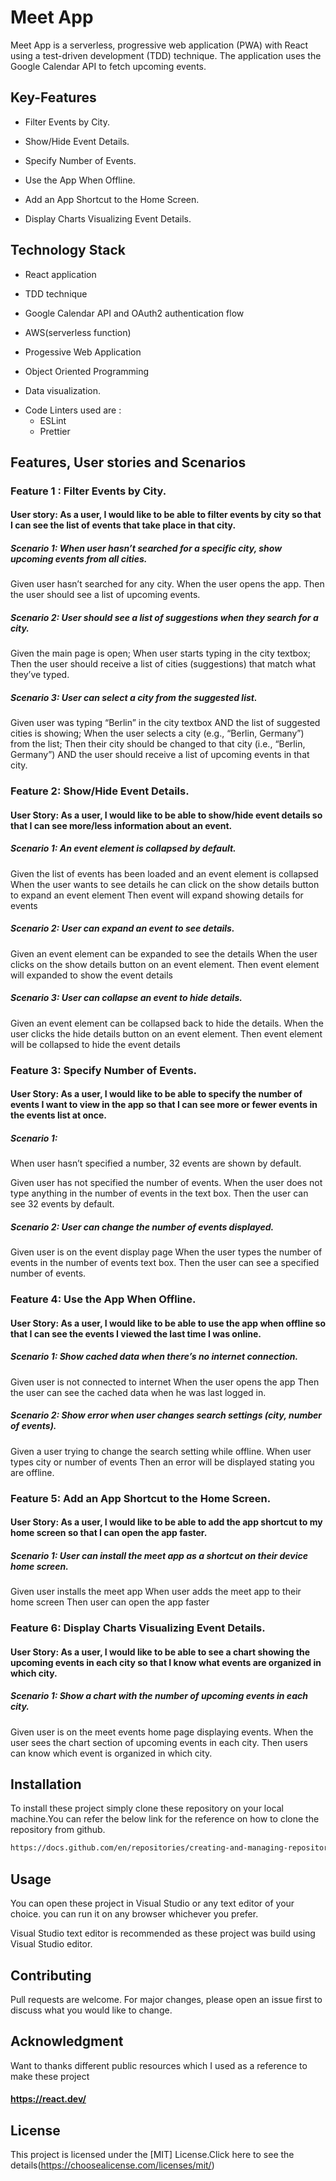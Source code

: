 # Meet App

Meet App is a serverless, progressive web application (PWA) with React using a
test-driven development (TDD) technique. The application uses the Google
Calendar API to fetch upcoming events.

## Key-Features

- Filter Events by City.

* Show/Hide Event Details.

- Specify Number of Events.

* Use the App When Offline.

- Add an App Shortcut to the Home Screen.

* Display Charts Visualizing Event Details.

## Technology Stack

- React application

* TDD technique

- Google Calendar API and OAuth2 authentication flow

* AWS(serverless function)

- Progessive Web Application

* Object Oriented Programming

- Data visualization.

* Code Linters used are :
  - ESLint
  - Prettier

## Features, User stories and Scenarios

### Feature 1 : Filter Events by City.

#### User story: As a user, I would like to be able to filter events by city so that I can see the list of events that take place in that city.

##### Scenario 1: When user hasn’t searched for a specific city, show upcoming events from all cities.

Given user hasn’t searched for any city.
When the user opens the app.
Then the user should see a list of upcoming events.

##### Scenario 2: User should see a list of suggestions when they search for a city.

Given the main page is open;
When user starts typing in the city textbox;
Then the user should receive a list of cities (suggestions) that match what they’ve typed.

##### Scenario 3: User can select a city from the suggested list.

Given user was typing “Berlin” in the city textbox AND the list of suggested cities is showing;
When the user selects a city (e.g., “Berlin, Germany”) from the list;
Then their city should be changed to that city (i.e., “Berlin, Germany”) AND the user should receive a list of upcoming events in that city.

### Feature 2: Show/Hide Event Details.

#### User Story: As a user, I would like to be able to show/hide event details so that I can see more/less information about an event.

##### Scenario 1: An event element is collapsed by default.

Given the list of events has been loaded and an event element is collapsed
When the user wants to see details he can click on the show details button to expand an event element
Then event will expand showing details for events

##### Scenario 2: User can expand an event to see details.

Given an event element can be expanded to see the details
When the user clicks on the show details button on an event element.
Then event element will expanded to show the event details

##### Scenario 3: User can collapse an event to hide details.

Given an event element can be collapsed back to hide the details.
When the user clicks the hide details button on an event element.
Then event element will be collapsed to hide the event details

### Feature 3: Specify Number of Events.

#### User Story: As a user, I would like to be able to specify the number of events I want to view in the app so that I can see more or fewer events in the events list at once.

##### Scenario 1:

When user hasn’t specified a number, 32 events are shown by default.

Given user has not specified the number of events.
When the user does not type anything in the number of events in the text box.
Then the user can see 32 events by default.

##### Scenario 2: User can change the number of events displayed.

Given user is on the event display page
When the user types the number of events in the number of events text box.
Then the user can see a specified number of events.

### Feature 4: Use the App When Offline.

#### User Story: As a user, I would like to be able to use the app when offline so that I can see the events I viewed the last time I was online.

##### Scenario 1: Show cached data when there’s no internet connection.

Given user is not connected to internet
When the user opens the app
Then the user can see the cached data when he was last logged in.

##### Scenario 2: Show error when user changes search settings (city, number of events).

Given a user trying to change the search setting while offline.
When user types city or number of events
Then an error will be displayed stating you are offline.

### Feature 5: Add an App Shortcut to the Home Screen.

#### User Story: As a user, I would like to be able to add the app shortcut to my home screen so that I can open the app faster.

##### Scenario 1: User can install the meet app as a shortcut on their device home screen.

Given user installs the meet app
When user adds the meet app to their home screen
Then user can open the app faster

### Feature 6: Display Charts Visualizing Event Details.

#### User Story: As a user, I would like to be able to see a chart showing the upcoming events in each city so that I know what events are organized in which city.

##### Scenario 1: Show a chart with the number of upcoming events in each city.

Given user is on the meet events home page displaying events.
When the user sees the chart section of upcoming events in each city.
Then users can know which event is organized in which city.

## Installation

To install these project simply clone these repository on your local machine.You can refer the below link for the reference on how to clone the repository from github.

```bash
https://docs.github.com/en/repositories/creating-and-managing-repositories/cloning-a-repository
```

## Usage

You can open these project in Visual Studio or any text editor of your choice. you can run it on any browser whichever you prefer.

Visual Studio text editor is recommended as these project was build using Visual Studio editor.

## Contributing

Pull requests are welcome. For major changes, please open an issue first
to discuss what you would like to change.

## Acknowledgment

Want to thanks different public resources which I used as a reference to make these project

#### https://react.dev/

## License

This project is licensed under the [MIT] License.Click here to see the details(https://choosealicense.com/licenses/mit/)
